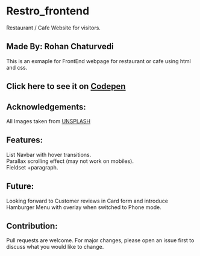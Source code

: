 # Restro_frontend
Restaurant / Cafe Website for visitors.

## Made By: Rohan Chaturvedi
This is an exmaple for FrontEnd webpage for restaurant or cafe using html and css.  

## Click here to see it on [Codepen](https://codepen.io/Ridevrutahc/pen/qBmKmKg)  

## Acknowledgements:
All Images taken from [UNSPLASH](https://unsplash.com/)  

## Features:
List Navbar with hover transitions.  
Parallax scrolling effect (may not work on mobiles).  
Fieldset +paragraph.  

## Future:
Looking forward to Customer reviews in Card form and introduce Hamburger Menu with overlay when switched to Phone mode.

## Contribution:
Pull requests are welcome. For major changes, please open an issue first to discuss what you would like to change.  
